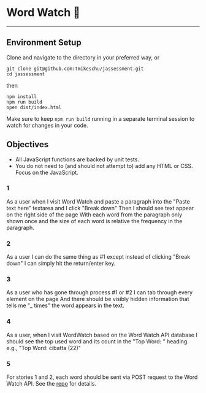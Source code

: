 # Word Watch 👀

---

## Environment Setup

Clone and navigate to the directory in your preferred way, or

```shell
git clone git@github.com:tmikeschu/jassessment.git
cd jassessment
```

then

```shell
npm install
npm run build
open dist/index.html
```

Make sure to keep `npm run build` running in a separate terminal session to
watch for changes in your code.

## Objectives

* All JavaScript functions are backed by unit tests.
* You do not need to (and should not attempt to) add any HTML or CSS. Focus on
  the JavaScript.

### 1

As a user
when I visit Word Watch
and paste a paragraph into the "Paste text here" textarea
and I click "Break down"
Then I should see text appear on the right side of the page
With each word from the paragraph only shown once
and the size of each word is relative the frequency in the paragraph.

### 2

As a user
I can do the same thing as #1
except instead of clicking "Break down"
I can simply hit the return/enter key.

### 3

As a user who has gone through process #1 or #2
I can tab through every element on the page
And there should be visibly hidden information
that tells me "_ times" the word appears in the text.

### 4

As a user,
when I visit WordWatch
based on the Word Watch API database
I should see the top used word and its count in the "Top Word: " heading.
e.g., "Top Word: cibatta (22)"

### 5

For stories 1 and 2,
each word should be sent via POST request to the Word Watch API. See the
[repo](https://github.com/tmikeschu/wordwatch_api) for details.

